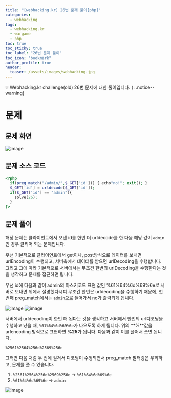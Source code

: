 ```yaml
---
title: "[webhacking.kr] 26번 문제 풀이[php]"
categories:
  - webhacking
tags:
  - webhacking.kr
  - wargame
  - php
toc: true
toc_sticky: true
toc_label: "26번 문제 풀이"
toc_icon: "bookmark"
author_profile: true
header:
  teaser: /assets/images/webhacking.jpg
---
```


💡 Webhacking.kr challenge(old) 26번 문제에 대한 풀이입니다.
{: .notice--warning}

# 문제
## 문제 화면
  ![image](https://user-images.githubusercontent.com/33647663/151707963-ccbc93a7-e335-41f6-8a02-020959c73d8d.png)


## 문제 소스 코드
  ```php
  <?php
    if(preg_match("/admin/",$_GET['id'])) { echo"no!"; exit(); }
    $_GET['id'] = urldecode($_GET['id']);
    if($_GET['id'] == "admin"){
      solve(26);
    }
  ?>
  ```

  
## 문제 풀이
  해당 문제는 클라이언트에서 보낸 id를 한번 더 urldecode를 한 다음 해당 값이 ```admin```인 경우 클리어 되는 문제입니다.

  우선 기본적으로 클라이언트에서 get이나, post방식으로 데이터를 보내면 urlEncoding이 수행되고, 서버측에서 데이터를 받으면 urlDecoding을 수행합니다. 그리고 그에 따라 기본적으로 서버에서는 무조건 한번의 urlDecoding을 수행한다는 것을 생각하고 문제를 접근하면 됩니다.

  우선 id에 다음과 같이 admin의 아스키코드 표현 값인 %61%64%6d%69%6e로 서버로 보내면 위에서 설명했다시피 무조건 한번은 urldecoding을 수행하기 때문에, 첫 번째 preg_match에서는 ```admin```으로 들어가서 no가 출력되게 됩니다.

  ![image](https://user-images.githubusercontent.com/33647663/151708255-24077d6d-fabe-4117-9dd8-7e9de957d314.png)
  ![image](https://user-images.githubusercontent.com/33647663/151708260-e4fe1af0-41f3-418d-8eec-d44b70dd0eb5.png)


  서버에서 urldecoding이 한번 더 된다는 것을 생각하고 서버에서 한번의 url디코딩을 수행하고 났을 때, ```%61%64%6d%69%6e```가 나오도록 하게 됩니다. 위의 **%**값을 urlencoding 방식으로 표현하면 **%25**가 됩니다. 다음과 같이 이를 풀어서 쓰면 됩니다. 

  ```%2561%2564%256d%2569%256e```

  그러면 다음 처럼 두 번에 걸쳐서 디코딩이 수행되면서 preg_match 필터링은 우회하고, 문제를 풀 수 있습니다.

  1. ```%2561%2564%256d%2569%256e``` -> ```%61%64%6d%69%6e```   
  2. ```%61%64%6d%69%6e```  -> ```admin```


  ![image](https://user-images.githubusercontent.com/33647663/151708420-dd5139f5-8ee9-44c0-8831-adf0287b98fe.png)


